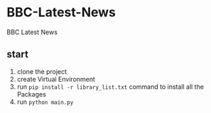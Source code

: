 # BBC-Latest-News
BBC Latest News 

## start
1. clone the project 
2. create Virtual Environment 
3. run `pip install -r library_list.txt` command to install all the Packages
4. run `python main.py` 